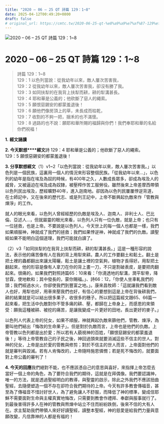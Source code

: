 ```yaml
---
title: "2020 – 06 – 25 QT 詩篇 129：1~8"
date: 2025-04-12T00:49:20+0800
draft: false
# original_url: https://cmtc.tw/2020-06-25-qt-%e8%a9%a9%e7%af%87-129%ef%bc%9a18
---
```


![2020 – 06 – 25 QT 詩篇 129：1~8](/images/qt.jpg   "2020 – 06 – 25 QT 詩篇 129：1~8")

# 2020 – 06 – 25 QT 詩篇 129：1~8

> 詩篇 129：1~8  
> 129：1 以色列當說：從我幼年以來，敵人屢次苦害我，  
> 129：2 從我幼年以來，敵人屢次苦害我，卻沒有勝了我。  
> 129：3 如同扶犁的在我背上扶犁而耕，耕的犁溝甚長。  
> 129：4 耶和華是公義的；他砍斷了惡人的繩索。  
> 129：5 願恨惡錫安的都蒙羞退後！  
> 129：6 願他們像房頂上的草，未長成而枯乾，  
> 129：7 收割的不夠一把，捆禾的也不滿懷。  
> 129：8 過路的也不說：願耶和華所賜的福歸與你們！我們奉耶和華的名給你們祝福！

**1.** **經文誦讀**

**2. 今天默想****經文**詩 129：4 耶和華是公義的；他砍斷了惡人的繩索。  
129：5 願恨惡錫安的都蒙羞退後！

**3. 分享默想經文**（1）v1~2「以色列當說：從我幼年以來，敵人屢次苦害我。」以色列是一個民族，這裏用一個人的情況來形容整個民族。「從我幼年以來…」，以色列的幼年是指在埃及為奴的時候，有400年之久，人數成長眾多，卻成為埃及人的威脅，又被逼迫在埃及成為奴隸，被壓榨作苦工服勞役。雖然後來上帝差摩西帶領以色列民出埃及，歷經曠野40年，進入迦南地。卻因為以色列民屢屢悖逆背道，在士師記中，又在後來的歷代志、或是列王記中，上帝不斷興起仇敵來作「管教與煉淨」的工作。

就人的眼光來看，以色列人曾經經歷的仇敵是埃及人、迦南人、非利士人、巴比倫、亞述人…，但就屬靈的眼光來看，以色列人只有一位仇敵，就是上帝；也只有一位拯救，也是上帝。不要說是以色列人，今天世上的每一個人也都是一樣，我們如果順服神，神就成了我們的拯救；我們如果悖逆神，神就成了我們的仇敵。讀聖經如果不能明白這個道理，我們可能就白讀了。

（2）v3「如同扶犁的在我背上扶犁而耕，耕的犁溝甚長。」這是一種形容的說法，表示他的痛苦像有人在我的背上用犁來耕。農人的工作要翻土和鬆土。翻土是把土裡的蟲都翻出來讓太陽曬，鬆土是讓土裡的空氣夠，植物才長得好。用犁把土翻起來，他的形容是像有人拿刀在你的背上畫一刀，不只是割破表皮，是要把肉翻起來。很痛的。如果我們對照詩篇65：10來看：「你澆透地的犁溝，潤平犁脊，降甘霖，使地軟和；其中發長的，蒙你賜福。」、詩66：12，「你使人坐車軋我們的頭；我們經過水火，你卻使我們到豐富之地。」。康來昌牧師：「這就讓我們看到敵人也好，用犁也好，用車來壓我們也好，有信心的要想到這是上帝在背後耕我們，耕的結果就是可以結出很多果子，收很多的穗子。所以把這篇經文跟65、66篇一起來看，把生活中仇敵對你不管多痛的耕、壓，都歸在上帝身上，而感恩的來領受：願我這種被耕、被挖的痛苦，是讓我變成一片更好的田地，長出更好的麥子。」

以色列人代表上帝的兒女，如果不順服，神就興起仇敵來篩他們，管教、煉淨，為要叫他們結出「悔改的生命果子」。但是對於仇敵而言，上帝也是他們的仇敵。上帝管教以色列都是出於愛；所以若有人藐視神的百姓，「願恨惡錫安的都蒙羞退後！」等待上帝管教自己的子民之後，神回過頭來就要消滅這些不信主的世人。對神的兒女，上帝是出於愛的管教與修剪；對於不信主的世人而言，上帝面對他們的就是審判與毀滅。若有人肯悔改的，上帝隨時施恩憐憫；若是死不悔改的，就要面對上帝公義的審判了！

**4. 今天的回應**我們絕對不能，也不應該憑自己的意思與喜好，來指揮上帝怎麼去當好一個上帝的角色，為了要符合我們的期待，這就是在拜偶像。我們要認識神，唯一的方法，就是透過聖經明白的教導，與聖靈的啟示，除此之外我們不應該扭曲聖經，去隨便塑造一個不存在卻符合我們期待的上帝。今天有許多教會傳福音，甚至為了傳福音不惜討好世人，為了避免讓人不舒服，而降低了神的標準，變成信耶穌不需要面對生命與主權真實地悔改，只需要到教會作禮拜、奉獻與服事就行了。到最後害得許多人在神的管教與熬煉中站立不住而紛紛跌倒，後來不信的大有人在。求主幫助我們帶領人來好好讀聖經，讀整本聖經，神的慈愛是給我們力量與意願改變，凡信靠神的人都是有福的！